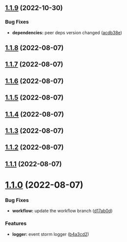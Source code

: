 ## [1.1.9](https://github.com/event-storm/event-storm-logger/compare/v1.1.8...v1.1.9) (2022-10-30)


### Bug Fixes

* **dependencies:** peer deps version changed ([acdb38e](https://github.com/event-storm/event-storm-logger/commit/acdb38e7ac44c3e4686f065bd52983441457107c))



## [1.1.8](https://github.com/event-storm/event-storm-logger/compare/v1.1.7...v1.1.8) (2022-08-07)



## [1.1.7](https://github.com/event-storm/event-storm-logger/compare/v1.1.6...v1.1.7) (2022-08-07)



## [1.1.6](https://github.com/event-storm/event-storm-logger/compare/v1.1.5...v1.1.6) (2022-08-07)



## [1.1.5](https://github.com/event-storm/event-storm-logger/compare/v1.1.4...v1.1.5) (2022-08-07)



## [1.1.4](https://github.com/event-storm/event-storm-logger/compare/v1.1.3...v1.1.4) (2022-08-07)



## [1.1.3](https://github.com/event-storm/event-storm-logger/compare/v1.1.2...v1.1.3) (2022-08-07)



## [1.1.2](https://github.com/event-storm/event-storm-logger/compare/v1.1.1...v1.1.2) (2022-08-07)



## [1.1.1](https://github.com/event-storm/event-storm-logger/compare/v1.1.0...v1.1.1) (2022-08-07)



# [1.1.0](https://github.com/event-storm/event-storm-logger/compare/b4a3cd2f457c0b549d31cf4b5cf26f95d8db9788...v1.1.0) (2022-08-07)


### Bug Fixes

* **workflow:** update the workflow branch ([d17ab0d](https://github.com/event-storm/event-storm-logger/commit/d17ab0dd05bf05efe6d62a3cb1e5383fc7bacbf0))


### Features

* **logger:** event storm logger ([b4a3cd2](https://github.com/event-storm/event-storm-logger/commit/b4a3cd2f457c0b549d31cf4b5cf26f95d8db9788))



